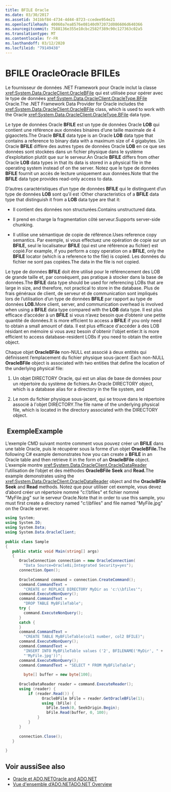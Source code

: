 ```yaml
---
title: BFILE Oracle
ms.date: 03/30/2017
ms.assetid: 341bbf84-4734-4d44-8723-ccedee954e21
ms.openlocfilehash: 40060a7ea8576e08140d972072d086606d640366
ms.sourcegitcommit: 7588136e355e10cbc2582f389c90c127363c02a5
ms.translationtype: MT
ms.contentlocale: fr-FR
ms.lasthandoff: 03/12/2020
ms.locfileid: "79149438"
---
```

# <a name="oracle-bfiles"></a><span data-ttu-id="63c0a-102">BFILE Oracle</span><span class="sxs-lookup"><span data-stu-id="63c0a-102">Oracle BFILEs</span></span>
<span data-ttu-id="63c0a-103">Le fournisseur de données .NET Framework pour Oracle inclut la classe <xref:System.Data.OracleClient.OracleBFile> qui est utilisée pour opérer avec le type de données <xref:System.Data.OracleClient.OracleType.BFile> Oracle.</span><span class="sxs-lookup"><span data-stu-id="63c0a-103">The .NET Framework Data Provider for Oracle includes the <xref:System.Data.OracleClient.OracleBFile> class, which is used to work with the Oracle <xref:System.Data.OracleClient.OracleType.BFile> data type.</span></span>  
  
 <span data-ttu-id="63c0a-104">Le type de données Oracle **BFILE** est un type de données Oracle **LOB** qui contient une référence aux données binaires d’une taille maximale de 4 gigaoctets.</span><span class="sxs-lookup"><span data-stu-id="63c0a-104">The Oracle **BFILE** data type is an Oracle **LOB** data type that contains a reference to binary data with a maximum size of 4 gigabytes.</span></span> <span data-ttu-id="63c0a-105">Un Oracle **BFILE** diffère des autres types de données Oracle **LOB** en ce que ses données sont stockées dans un fichier physique dans le système d’exploitation plutôt que sur le serveur.</span><span class="sxs-lookup"><span data-stu-id="63c0a-105">An Oracle **BFILE** differs from other Oracle **LOB** data types in that its data is stored in a physical file in the operating system instead of on the server.</span></span> <span data-ttu-id="63c0a-106">Notez que le type de données **BFILE** fournit un accès de lecture uniquement aux données.</span><span class="sxs-lookup"><span data-stu-id="63c0a-106">Note that the **BFILE** data type provides read-only access to data.</span></span>  
  
 <span data-ttu-id="63c0a-107">D’autres caractéristiques d’un type de données **BFILE** qui le distinguent d’un type de données **LOB** sont qu’il est :</span><span class="sxs-lookup"><span data-stu-id="63c0a-107">Other characteristics of a **BFILE** data type that distinguish it from a **LOB** data type are that it:</span></span>  
  
- <span data-ttu-id="63c0a-108">Il contient des données non structurées.</span><span class="sxs-lookup"><span data-stu-id="63c0a-108">Contains unstructured data.</span></span>  
  
- <span data-ttu-id="63c0a-109">Il prend en charge la fragmentation côté serveur.</span><span class="sxs-lookup"><span data-stu-id="63c0a-109">Supports server-side chunking.</span></span>  
  
- <span data-ttu-id="63c0a-110">Il utilise une sémantique de copie de référence.</span><span class="sxs-lookup"><span data-stu-id="63c0a-110">Uses reference copy semantics.</span></span> <span data-ttu-id="63c0a-111">Par exemple, si vous effectuez une opération de copie sur un **BFILE**, seul le localisateur **BFILE** (qui est une référence au fichier) est copié.</span><span class="sxs-lookup"><span data-stu-id="63c0a-111">For example, if you perform a copy operation on a **BFILE**, only the **BFILE** locator (which is a reference to the file) is copied.</span></span> <span data-ttu-id="63c0a-112">Les données du fichier ne sont pas copiées.</span><span class="sxs-lookup"><span data-stu-id="63c0a-112">The data in the file is not copied.</span></span>  
  
 <span data-ttu-id="63c0a-113">Le type de données **BFILE** doit être utilisé pour le référencement des LOB de grande taille et, par conséquent, pas pratique à stocker dans la base de données.</span><span class="sxs-lookup"><span data-stu-id="63c0a-113">The **BFILE** data type should be used for referencing LOBs that are large in size, and therefore, not practical to store in the database.</span></span> <span data-ttu-id="63c0a-114">Plus de frais généraux de client, de serveur et de communication sont impliqués lors de l’utilisation d’un type de données **BFILE** par rapport au type de données **LOB.**</span><span class="sxs-lookup"><span data-stu-id="63c0a-114">More client, server, and communication overhead is involved when using a **BFILE** data type compared with the **LOB** data type.</span></span> <span data-ttu-id="63c0a-115">Il est plus efficace d’accéder à un **BFILE** si vous n’avez besoin que d’obtenir une petite quantité de données.</span><span class="sxs-lookup"><span data-stu-id="63c0a-115">It is more efficient to access a **BFILE** if you only need to obtain a small amount of data.</span></span> <span data-ttu-id="63c0a-116">Il est plus efficace d'accéder à des LOB résidant en mémoire si vous avez besoin d'obtenir l'objet entier.</span><span class="sxs-lookup"><span data-stu-id="63c0a-116">It is more efficient to access database-resident LOBs if you need to obtain the entire object.</span></span>  
  
 <span data-ttu-id="63c0a-117">Chaque objet **OracleBFile** non-NULL est associé à deux entités qui définissent l’emplacement du fichier physique sous-jacent :</span><span class="sxs-lookup"><span data-stu-id="63c0a-117">Each non-NULL **OracleBFile** object is associated with two entities that define the location of the underlying physical file:</span></span>  
  
1. <span data-ttu-id="63c0a-118">Un objet DIRECTORY Oracle, qui est un alias de base de données pour un répertoire du système de fichiers.</span><span class="sxs-lookup"><span data-stu-id="63c0a-118">An Oracle DIRECTORY object, which is a database alias for a directory in the file system, and</span></span>  
  
2. <span data-ttu-id="63c0a-119">Le nom du fichier physique sous-jacent, qui se trouve dans le répertoire associé à l'objet DIRECTORY.</span><span class="sxs-lookup"><span data-stu-id="63c0a-119">The file name of the underlying physical file, which is located in the directory associated with the DIRECTORY object.</span></span>  
  
## <a name="example"></a><span data-ttu-id="63c0a-120"> Exemple</span><span class="sxs-lookup"><span data-stu-id="63c0a-120">Example</span></span>  
 <span data-ttu-id="63c0a-121">L’exemple CMD suivant montre comment vous pouvez créer un **BFILE** dans une table Oracle, puis le récupérer sous la forme d’un objet **OracleBFile.**</span><span class="sxs-lookup"><span data-stu-id="63c0a-121">The following C# example demonstrates how you can create a **BFILE** in an Oracle table and then retrieve it in the form of an **OracleBFile** object.</span></span> <span data-ttu-id="63c0a-122">L’exemple montre <xref:System.Data.OracleClient.OracleDataReader> l’utilisation de l’objet et des méthodes **OracleBFile** **Seek** and **Read.**</span><span class="sxs-lookup"><span data-stu-id="63c0a-122">The example demonstrates using the <xref:System.Data.OracleClient.OracleDataReader> object and the **OracleBFile** **Seek** and **Read** methods.</span></span> <span data-ttu-id="63c0a-123">Notez que pour utiliser cet exemple, vous devez d’abord créer un répertoire nommé "c:\\'bfiles" et fichier nommé "MyFile.jpg" sur le serveur Oracle.</span><span class="sxs-lookup"><span data-stu-id="63c0a-123">Note that in order to use this sample, you must first create a directory named "c:\\\bfiles" and file named "MyFile.jpg" on the Oracle server.</span></span>  
  
```csharp  
using System;  
using System.IO;  
using System.Data;  
using System.Data.OracleClient;  
  
public class Sample  
{  
   public static void Main(string[] args)  
   {  
      OracleConnection connection = new OracleConnection(  
        "Data Source=Oracle8i;Integrated Security=yes");  
      connection.Open();  
  
      OracleCommand command = connection.CreateCommand();  
      command.CommandText =
        "CREATE or REPLACE DIRECTORY MyDir as 'c:\\bfiles'";  
      command.ExecuteNonQuery();  
      command.CommandText =
        "DROP TABLE MyBFileTable";  
      try {  
        command.ExecuteNonQuery();  
      }  
      catch {  
      }  
      command.CommandText =
        "CREATE TABLE MyBFileTable(col1 number, col2 BFILE)";  
      command.ExecuteNonQuery();  
      command.CommandText =
        "INSERT INTO MyBFileTable values ('2', BFILENAME('MyDir', " +  
        "'MyFile.jpg'))";  
      command.ExecuteNonQuery();  
      command.CommandText = "SELECT * FROM MyBFileTable";  
  
        byte[] buffer = new byte[100];  
  
      OracleDataReader reader = command.ExecuteReader();  
      using (reader) {  
          if (reader.Read()) {  
                OracleBFile bFile = reader.GetOracleBFile(1);  
                using (bFile) {  
                  bFile.Seek(0, SeekOrigin.Begin);  
                  bFile.Read(buffer, 0, 100);  
              }  
          }  
      }  
  
      connection.Close();  
   }  
  
}  
```  
  
## <a name="see-also"></a><span data-ttu-id="63c0a-124">Voir aussi</span><span class="sxs-lookup"><span data-stu-id="63c0a-124">See also</span></span>

- [<span data-ttu-id="63c0a-125">Oracle et ADO.NET</span><span class="sxs-lookup"><span data-stu-id="63c0a-125">Oracle and ADO.NET</span></span>](oracle-and-adonet.md)
- [<span data-ttu-id="63c0a-126">Vue d'ensemble d’ADO.NET</span><span class="sxs-lookup"><span data-stu-id="63c0a-126">ADO.NET Overview</span></span>](ado-net-overview.md)
